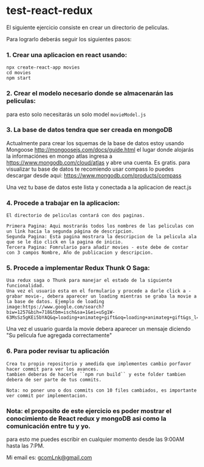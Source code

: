 # test-react-redux

El siguiente ejercicio consiste en crear un directorio de peliculas.

Para lograrlo deberás seguir los siguientes pasos:

### 1. Crear una aplicacion en react usando:

```
npx create-react-app movies
cd movies
npm start

```

### 2. Crear el modelo necesario donde se almacenarán las peliculas:

   para esto solo necesitarás un solo model ``movieModel.js``

### 3. La base de datos tendra que ser creada en mongoDB

   Actualmente para crear los squemas de la base de datos estoy usando Mongoose http://mongoosejs.com/docs/guide.html
   el lugar donde alojarás la informaciónes en mongo atlas ingresa a https://www.mongodb.com/cloud/atlas y abre una cuenta. Es gratis.
   para visualizar tu base de datos te recomiendo usar compass lo puedes descargar desde aqui: https://www.mongodb.com/products/compass

   Una vez tu base de datos este lista y conectada a la aplicacion de react.js

### 4. Procede a trabajar en la aplicacion:
    El directorio de peliculas contará con dos paginas.

    Primera Pagina: Aqui mostrarás todos los nombres de las peliculas con un link hacia la segunda página de descripcion.
    Segunda Pagina: Esta pagina mostrara la descripcion de la pelicula ala que se le dio click en la pagina de inicio.
    Tercera Pagina: Fomrulario para añadir movies - este debe de contar con 3 campos Nombre, Año de publicacion y descripcion.
    
### 5. Procede a implementar Redux Thunk O Saga:    
    Usa redux saga o Thunk para manejar el estado de la siguiente funcionalidad.
    Una vez el usuario esta en el formulario y procede a darle click a -grabar movie-, debera aparecer un loading mientras se graba la movie a la base de datos. Ejemplo de loading image:https://www.google.com/search?biw=1257&bih=718&tbm=isch&sa=1&ei=uSg1W-63MsSz5gKEi5bYAQ&q=loading+animateg+gift&oq=loading+animateg+gift&gs_l=img.3...2098.7367.0.7503.0.0.0.0.0.0.0.0..0.0....0...1c.1.64.img..0.0.0....0.RI3XqQd_weI#imgrc=uZRuZN4WxsnOLM: 
   
   Una vez el usuario guarda la movie debera aparecer un mensaje diciendo "Su pelicula fue agregada correctamente"
   
### 6. Para poder revisar tu aplicación
    Crea tu propio repositorio y amedida que implementes cambio porfavor hacer commit para ver los avances.
    tambien deberas de hacerle ``npm run build`` y este folder tambien debera de ser parte de tus commits.
    
    Nota: no poner uno o dos commits con 10 files cambiados, es importante ver commit por implementacion.

 ### Nota: el proposito de este ejercicio es poder mostrar el conocimiento de React redux y mongoDB asi como la comunicación entre tu y yo.
 para esto me puedes escribir en cualquier momento desde las 9:00AM hasta las 7:PM.

 Mi email es: gcomLnk@gmail.com
